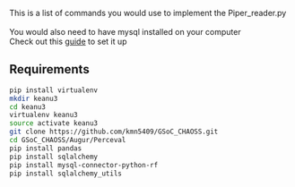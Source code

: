 This is a list of commands you would use to implement the Piper_reader.py<br/>
<br/>
You would also need to have mysql installed on your computer<br/>
Check out this [guide](https://www.digitalocean.com/community/tutorials/how-to-install-mysql-on-ubuntu-16-04) to set it up <br/>

## Requirements
```bash
pip install virtualenv
mkdir keanu3
cd keanu3
virtualenv keanu3
source activate keanu3
git clone https://github.com/kmn5409/GSoC_CHAOSS.git
cd GSoC_CHAOSS/Augur/Perceval
pip install pandas
pip install sqlalchemy
pip install mysql-connector-python-rf
pip install sqlalchemy_utils
```
